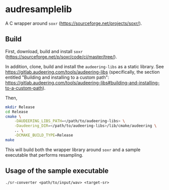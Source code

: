 # audresamplelib

A C wrapper around `soxr` (https://sourceforge.net/projects/soxr/).


## Build
First, download, build and install `soxr` (https://sourceforge.net/p/soxr/code/ci/master/tree/).

In addition, clone, build and install the `audeering-libs` as a static library.
See https://gitlab.audeering.com/tools/audeering-libs (specifically, the section
entitled "Building and installing to a custom path": 
https://gitlab.audeering.com/tools/audeering-libs#building-and-installing-to-a-custom-path).

Then,
```bash
mkdir Release
cd Release
cmake \
    -DAUDEERING_LIBS_PATH=</path/to/audeering-libs> \
    -Daudeering_DIR=</path/to/audeering-libs>/lib/cmake/audeering \
    .. \
    -DCMAKE_BUILD_TYPE=Release
make
```
This will build both the wrapper library around `soxr` and a sample executable 
that performs resampling.

## Usage of the sample executable
```
./sr-converter <path/to/input/wav> <target-sr>
```